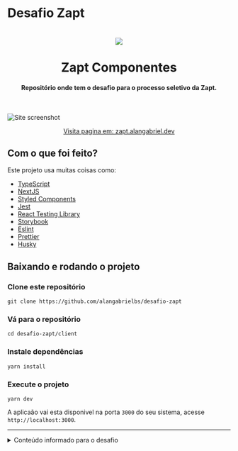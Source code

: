 # Desafio Zapt
<h1 align="center">
  <img src="https://dev-to-uploads.s3.amazonaws.com/uploads/articles/9gub6o9i11idkf78vl7w.png" />
    <br>
    <br>
    Zapt Componentes
</h1>

<h4 align="center">
  Repositório onde tem o desafio para o processo seletivo da Zapt.
</h4>

<br>

![Site screenshot](https://dev-to-uploads.s3.amazonaws.com/uploads/articles/jj27vabn3jjin8dznm3m.png)

<p align="center">
  <a href="https://zapt.alangabriel.dev/" target="_blank">
  Visita pagina em: zapt.alangabriel.dev
  </a>
</p>


## Com o que foi feito?

Este projeto usa muitas coisas como:

- [TypeScript](https://www.typescriptlang.org/)
- [NextJS](https://nextjs.org/)
- [Styled Components](https://styled-components.com/)
- [Jest](https://jestjs.io/)
- [React Testing Library](https://testing-library.com/docs/react-testing-library/intro)
- [Storybook](https://storybook.js.org/)
- [Eslint](https://eslint.org/)
- [Prettier](https://prettier.io/)
- [Husky](https://github.com/typicode/husky)


## Baixando e rodando o projeto

### Clone este repositório
```shell
git clone https://github.com/alangabrielbs/desafio-zapt
```

### Vá para o repositório
```shell
cd desafio-zapt/client
```

### Instale dependências
```shell
yarn install
```

### Execute o projeto
```shell
yarn dev
```

A aplicaão vai esta disponivel na porta `3000` do seu sistema, acesse `http://localhost:3000`.

---
<details>
<summary>Conteúdo informado para o desafio</summary>

# Desafio Zapt

> Repositório onde tem o desafio para o processo seletivo da Zapt.

## Introdução

A ideia é que você aprenda, se divirta e mostre o seu melhor nesse exercício.

## Exercício

Segue [um link para o Figma](https://www.figma.com/file/MYVq6CfqgFkEAhcFcNmvGy/Public-File?node-id=0%3A1), onde terão 3 pequenas seções para serem feitas.

Vocês podem escolher **1, 2 ou 3** para fazer, lembrando que aqui **Qualidade é melhor que Quantidade!**

## Requisitos - o que será analisado?

- Escrita (HTML, CSS e JavaScript) e suas boas práticas
- Organização e qualidade de código
- Estrutura do projeto e escalabilidade
- Commits organizados e bem escritos

## Como deve ser feito?

- Você pode utilizar qualquer tecnologia que se sentir confortável
- Você pode utilizar qualquer plugin se achar necessário (no dia-a-dia a gente não reinventa roda, aqui também não precisa)
- Você pode entregar cada componente como uma página separada
- Você pode entregar todos os componentes numa mesma página
- Você precisa deixar claro todos os passos para rodar o projeto
- Enfim, nos surpreenda!

## O que usamos por aqui?

Caso você tenha interesse em se aproximar da nossa Stack, usamos:

- Typescript em basicamente tudo
- React e styled-components para construção das nossas interfaces
- ESLint, Prettier e Jest para garantir padronização e qualidade de código

## Como entregar o teste?

1. Crie um fork deste projeto
2. Faça as devidas modificações
3. Envie um PR para esse repositório

## Dúvidas?

Qualquer dúvida, não deixe de nos enviar um email em admin@zapt.com.br ou wj@zapt.com.br.
</details>
